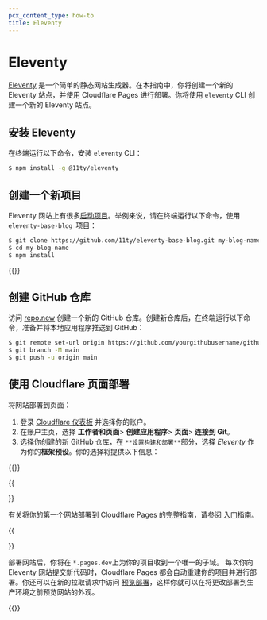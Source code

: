 ```yaml
---
pcx_content_type: how-to
title: Eleventy
---
```


# Eleventy

[Eleventy](https://www.11ty.dev/) 是一个简单的静态网站生成器。在本指南中，你将创建一个新的 Eleventy 站点，并使用 Cloudflare Pages 进行部署。你将使用 `eleventy` CLI 创建一个新的 Eleventy 站点。

## 安装 Eleventy

在终端运行以下命令，安装 `eleventy` CLI：

```sh
$ npm install -g @11ty/eleventy
```

## 创建一个新项目

Eleventy 网站上有很多[启动项目](https://www.11ty.dev/docs/starter/)。举例来说，请在终端运行以下命令，使用 `eleventy-base-blog `项目：

```sh
$ git clone https://github.com/11ty/eleventy-base-blog.git my-blog-name
$ cd my-blog-name
$ npm install
```

{{<render file="_tutorials-before-you-start.md">}}

## 创建 GitHub 仓库

访问 [repo.new](https://repo.new) 创建一个新的 GitHub 仓库。创建新仓库后，在终端运行以下命令，准备并将本地应用程序推送到 GitHub：

```sh
$ git remote set-url origin https://github.com/yourgithubusername/githubrepo
$ git branch -M main
$ git push -u origin main
```

## 使用 Cloudflare 页面部署

将网站部署到页面：

1. 登录 [Cloudflare 仪表板](https://dash.cloudflare.com/) 并选择你的账户。
2. 在账户主页，选择 **工作者和页面**> **创建应用程序**> **页面**> **连接到 Git**。
3. 选择你创建的新 GitHub 仓库，在 `**设置构建和部署**`部分，选择 _Eleventy_ 作为你的**框架预设**。你的选择将提供以下信息：

{{<pages-build-preset framework="eleventy">}}

{{<Aside type="note">}}

有关将你的第一个网站部署到 Cloudflare Pages 的完整指南，请参阅 [入门指南](/pages/get-started/)。

{{</Aside>}}

部署网站后，你将在 `*.pages.dev`上为你的项目收到一个唯一的子域。
每次你向 Eleventy 网站提交新代码时，Cloudflare Pages 都会自动重建你的项目并进行部署。你还可以在新的拉取请求中访问 [预览部署](/pages/configuration/preview-deployments/)，这样你就可以在将更改部署到生产环境之前预览网站的外观。

{{<render file="/_framework-guides/_learn-more.md" withParameters="Eleventy">}}